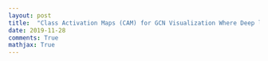 ```yaml
---
layout: post
title:  "Class Activation Maps (CAM) for GCN Visualization Where Deep learning Pay Attention in Molecular Graph "
date: 2019-11-28
comments: True
mathjax: True
---
```

